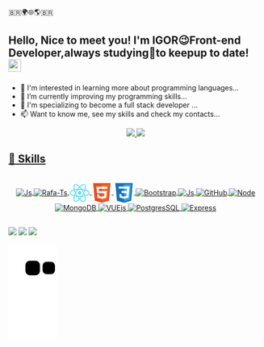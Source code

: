 🇧🇷🌍🌐🌎🇧🇷
## Hello, Nice to meet you! I'm IGOR😉Front-end Developer,always studying🎯to keepup to date! <img src="https://media.giphy.com/media/hvRJCLFzcasrR4ia7z/giphy.gif" width="25px" height="25px">


- 👀 I'm interested in learning more about programming languages...
- 🌱 I’m currently improving my programming skills...
- 💞️ I'm specializing to become a full stack developer ...
- 📫 Want to know me, see my skills and check my contacts...
<div align="center">
  <a href="https://github.com/igor300x">
  <img height="180em" src="https://github-readme-stats.vercel.app/api?username=igor300x&show_icons=true&theme=algolia&include_all_commits=true&count_public=true"/>
  <img height="180em" src="https://github-readme-stats.vercel.app/api/top-langs/?username=igor300x&layout=compact&langs_count=7&theme=algolia"/>
</div>
  
  ## 🚀 Skills
<div align="center" style="display: inline_block"><br>
  <img align="center" alt="Js" height="40" width="40" src="https://cdn.iconscout.com/icon/free/png-256/javascript-2752148-2284965.png?f=avif&w=128">
  <img align="center" alt="Rafa-Ts" height="40" width="40" src="https://cdn.iconscout.com/icon/free/png-256/typescript-1174965.png?f=avif&w=128">
  <img align="center" alt="Rafa-React" height="40" width="40" src="https://raw.githubusercontent.com/devicons/devicon/master/icons/react/react-original.svg">
  <img align="center" alt="Rafa-HTML" height="40" width="40" src="https://raw.githubusercontent.com/devicons/devicon/master/icons/html5/html5-original.svg">
  <img align="center" alt="Rafa-CSS" height="40" width="40" src="https://raw.githubusercontent.com/devicons/devicon/master/icons/css3/css3-original.svg">
  <img align="center" alt="Bootstrap" height="40" width="40" src="https://cdn.iconscout.com/icon/free/png-512/bootstrap-3628663-3029888.png?f=avif&w=256">
  <img align="center" alt="Js" height="40" width="40" src="https://cdn.iconscout.com/icon/free/png-256/git-225996.png?f=avif&w=128">
  <img align="center" alt="GitHub" height="40" width="40" src="https://cdn.iconscout.com/icon/free/png-256/github-169-1174970.png?f=avif&w=128">
  <img align="center" alt="Node" height="40" width="40" src="https://cdn.iconscout.com/icon/free/png-512/node-js-1-1174935.png?f=avif&w=256">
  <img align="center" alt="MongoDB" height="40" width="40" src="https://cdn.iconscout.com/icon/free/png-256/mongodb-4-1175139.png?f=avif&w=128">
  <img align="center" alt="VUEjs" height="40" width="40" src="https://cdn.iconscout.com/icon/free/png-256/vuejs-3-1175070.png?f=avif&w=128">
  <img align="center" alt="PostgresSQL" height="40" width="40" src="https://cdn.iconscout.com/icon/free/png-256/postgresql-11-1175122.png?f=avif&w=128">
  <img align="center" alt="Express" height="40" width="40" src="https://cdn.iconscout.com/icon/free/png-256/express-2-282577.png?f=avif&w=128">

</div>

  ##
 
<div> 
  <a href="https://youtube.com/channel/UCK_ErU00qAMMeEZ83cG017w" target="_blank"><img src="https://img.shields.io/badge/YouTube-FF0000?style=for-the-badge&logo=youtube&logoColor=white" target="_blank"></a>
  <a href ="mailto:igor300x@gmail.com"><img src="https://img.shields.io/badge/-Gmail-%23333?style=for-the-badge&logo=gmail&logoColor=white" target="_blank"></a>
  <a href="https://www.linkedin.com/in/igor300x" target="_blank"><img src="https://img.shields.io/badge/-LinkedIn-%230077B5?style=for-the-badge&logo=linkedin&logoColor=white" target="_blank"></a> 

![Snake animation](https://github.com/rafaballerini/rafaballerini/blob/output/github-contribution-grid-snake.svg)
 
</div>

<!---
--->
